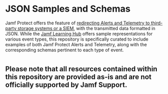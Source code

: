 # JSON Samples and Schemas
Jamf Protect offers the feature of [redirecting Alerts and Telemetry to third-party storage systems or a SIEM](https://learn.jamf.com/bundle/jamf-protect-documentation/page/Data_Forwarding_to_a_Third_Party_Storage_Solution.html), with the transmitted data formatted in JSON. While the [Jamf Learning Hub](https://learn.jamf.com/bundle/jamf-protect-documentation/page/Telemetry_Log_Data_Examples.html) offers sample representations for various event types, this repository is specifically curated to include examples of both Jamf Protect Alerts and Telemetry, along with the corresponding schemas pertinent to each type of event.

#
## Please note that all resources contained within this repository are provided as-is and are not officially supported by Jamf Support.
